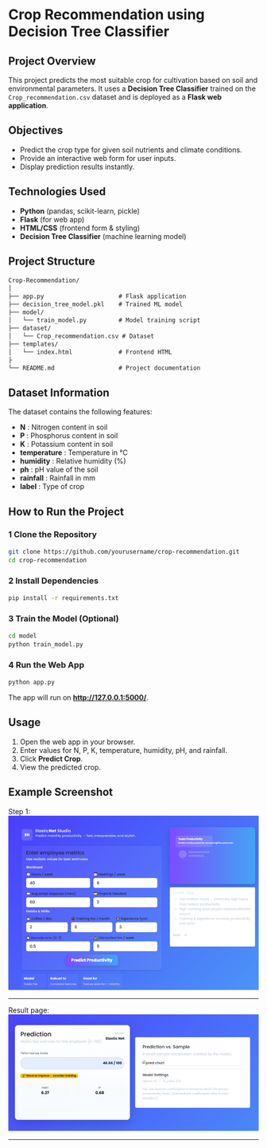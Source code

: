# Crop Recommendation using Decision Tree Classifier

##  Project Overview
This project predicts the most suitable crop for cultivation based on soil and environmental parameters.
It uses a **Decision Tree Classifier** trained on the `Crop_recommendation.csv` dataset and is deployed as a **Flask web application**.

##  Objectives
- Predict the crop type for given soil nutrients and climate conditions.
- Provide an interactive web form for user inputs.
- Display prediction results instantly.

##  Technologies Used
- **Python** (pandas, scikit-learn, pickle)
- **Flask** (for web app)
- **HTML/CSS** (frontend form & styling)
- **Decision Tree Classifier** (machine learning model)

##  Project Structure
```
Crop-Recommendation/
│
├── app.py                     # Flask application
├── decision_tree_model.pkl    # Trained ML model
├── model/
│   └── train_model.py         # Model training script
├── dataset/
│   └── Crop_recommendation.csv # Dataset
├── templates/
│   └── index.html             # Frontend HTML
├
└── README.md                  # Project documentation
```

##  Dataset Information
The dataset contains the following features:
- **N** : Nitrogen content in soil
- **P** : Phosphorus content in soil
- **K** : Potassium content in soil
- **temperature** : Temperature in °C
- **humidity** : Relative humidity (%)
- **ph** : pH value of the soil
- **rainfall** : Rainfall in mm
- **label** : Type of crop

##  How to Run the Project

### 1 Clone the Repository
```bash
git clone https://github.com/yourusername/crop-recommendation.git
cd crop-recommendation
```

### 2 Install Dependencies
```bash
pip install -r requirements.txt
```

### 3 Train the Model (Optional)
```bash
cd model
python train_model.py
```

### 4 Run the Web App
```bash
python app.py
```
The app will run on **http://127.0.0.1:5000/**.

##  Usage
1. Open the web app in your browser.
2. Enter values for N, P, K, temperature, humidity, pH, and rainfall.
3. Click **Predict Crop**.
4. View the predicted crop.

##  Example Screenshot

Step 1:
![alt text](image.png)

---------
Result page:
![alt text](image-1.png)

----------
